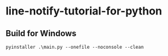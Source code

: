 # line-notify-tutorial-for-python

## Build for Windows

``` (cmd)
pyinstaller .\main.py --onefile --noconsole --clean
```

